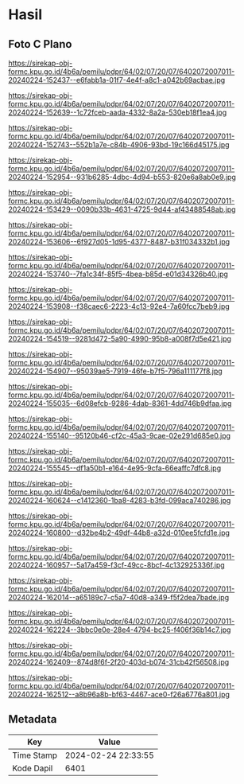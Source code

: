 # Hasil

## Foto C Plano

https://sirekap-obj-formc.kpu.go.id/4b6a/pemilu/pdpr/64/02/07/20/07/6402072007011-20240224-152437--e6fabb1a-01f7-4e4f-a8c1-a042b69acbae.jpg

https://sirekap-obj-formc.kpu.go.id/4b6a/pemilu/pdpr/64/02/07/20/07/6402072007011-20240224-152639--1c72fceb-aada-4332-8a2a-530eb18f1ea4.jpg

https://sirekap-obj-formc.kpu.go.id/4b6a/pemilu/pdpr/64/02/07/20/07/6402072007011-20240224-152743--552b1a7e-c84b-4906-93bd-19c166d45175.jpg

https://sirekap-obj-formc.kpu.go.id/4b6a/pemilu/pdpr/64/02/07/20/07/6402072007011-20240224-152954--931b6285-4dbc-4d94-b553-820e6a8ab0e9.jpg

https://sirekap-obj-formc.kpu.go.id/4b6a/pemilu/pdpr/64/02/07/20/07/6402072007011-20240224-153429--0090b33b-4631-4725-9d44-af43488548ab.jpg

https://sirekap-obj-formc.kpu.go.id/4b6a/pemilu/pdpr/64/02/07/20/07/6402072007011-20240224-153606--6f927d05-1d95-4377-8487-b31f034332b1.jpg

https://sirekap-obj-formc.kpu.go.id/4b6a/pemilu/pdpr/64/02/07/20/07/6402072007011-20240224-153740--7fa1c34f-85f5-4bea-b85d-e01d34326b40.jpg

https://sirekap-obj-formc.kpu.go.id/4b6a/pemilu/pdpr/64/02/07/20/07/6402072007011-20240224-153908--f38caec6-2223-4c13-92e4-7a60fcc7beb9.jpg

https://sirekap-obj-formc.kpu.go.id/4b6a/pemilu/pdpr/64/02/07/20/07/6402072007011-20240224-154519--9281d472-5a90-4990-95b8-a008f7d5e421.jpg

https://sirekap-obj-formc.kpu.go.id/4b6a/pemilu/pdpr/64/02/07/20/07/6402072007011-20240224-154907--95039ae5-7919-46fe-b7f5-796a111177f8.jpg

https://sirekap-obj-formc.kpu.go.id/4b6a/pemilu/pdpr/64/02/07/20/07/6402072007011-20240224-155035--6d08efcb-9286-4dab-8361-4dd746b9dfaa.jpg

https://sirekap-obj-formc.kpu.go.id/4b6a/pemilu/pdpr/64/02/07/20/07/6402072007011-20240224-155140--95120b46-cf2c-45a3-9cae-02e291d685e0.jpg

https://sirekap-obj-formc.kpu.go.id/4b6a/pemilu/pdpr/64/02/07/20/07/6402072007011-20240224-155545--df1a50b1-e164-4e95-9cfa-66eaffc7dfc8.jpg

https://sirekap-obj-formc.kpu.go.id/4b6a/pemilu/pdpr/64/02/07/20/07/6402072007011-20240224-160624--c1412360-1ba8-4283-b3fd-099aca740286.jpg

https://sirekap-obj-formc.kpu.go.id/4b6a/pemilu/pdpr/64/02/07/20/07/6402072007011-20240224-160800--d32be4b2-49df-44b8-a32d-010ee5fcfd1e.jpg

https://sirekap-obj-formc.kpu.go.id/4b6a/pemilu/pdpr/64/02/07/20/07/6402072007011-20240224-160957--5a17a459-f3cf-49cc-8bcf-4c132925336f.jpg

https://sirekap-obj-formc.kpu.go.id/4b6a/pemilu/pdpr/64/02/07/20/07/6402072007011-20240224-162014--a65189c7-c5a7-40d8-a349-f5f2dea7bade.jpg

https://sirekap-obj-formc.kpu.go.id/4b6a/pemilu/pdpr/64/02/07/20/07/6402072007011-20240224-162224--3bbc0e0e-28e4-4794-bc25-f406f36b14c7.jpg

https://sirekap-obj-formc.kpu.go.id/4b6a/pemilu/pdpr/64/02/07/20/07/6402072007011-20240224-162409--874d8f6f-2f20-403d-b074-31cb42f56508.jpg

https://sirekap-obj-formc.kpu.go.id/4b6a/pemilu/pdpr/64/02/07/20/07/6402072007011-20240224-162512--a8b96a8b-bf63-4467-ace0-f26a6776a801.jpg


## Metadata

| Key        | Value               |
| ---------- | ------------------- |
| Time Stamp | 2024-02-24 22:33:55 |
| Kode Dapil | 6401                |




